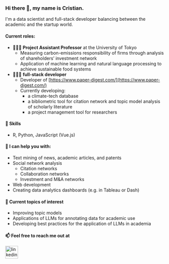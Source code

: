 ### Hi there 👋, my name is Cristian.

I'm a data scientist and full-stack developer balancing between the academic and the startup world.

#### Current roles:

- 🧑🏻‍💼 **Project Assistant Professor** at the University of Tokyo
    - Measuring carbon-emissions responsibility of firms through analysis of shareholders’ investment network
    - Application of machine learning and natural language processing to achieve sustainable food systems
- 👨🏻‍💻 **full-stack developer**
    - Developer of [https://www.paper-digest.com/](https://www.paper-digest.com/)
    - Currently developing:
        - a climate-tech database
        - a bibliometric tool for citation network  and topic model analysis of scholarly literature
        - a project management tool for researchers

#### 🦾 Skills
- R, Python, JavaScript (Vue.js)

#### 💬 I can help you with:

- Text mining of news, academic articles, and patents
- Social network analysis
    - Citation networks
    - Collaboration networks
    - Investment and M&A networks
- Web development
- Creating data analytics dashboards (e.g. in Tableau or Dash)

#### 🤖 Current topics of interest
- Improving topic models
- Applications of LLMs for annotating data for academic use
- Developing best practices for the application of LLMs in academia

#### 📫 Feel free to reach me out at 
[<img src='https://cdn.jsdelivr.net/npm/simple-icons@3.0.1/icons/linkedin.svg' alt='linkedin' height='40'>](https://www.linkedin.com/in/https://www.linkedin.com/in/crismejia00//)  
